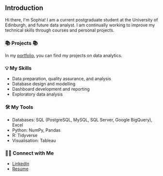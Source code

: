 ## Introduction

Hi there, I'm Sophia! I am a current postgraduate student at the University of Edinburgh, and future data analyst. I am continually working to improve my technical skills through courses and personal projects.

### 📚 Projects 📚
In my [portfolio](https://github.com/sophiaclare/data_analysis_portfolio), you can find my projects on data analytics.

### 💡 My Skills
- Data preparation, quality assurance, and analysis
- Database design and modelling
- Dashboard development and reporting
- Exploratory data analysis

### 🛠️ My Tools
- Databases: SQL (PostgreSQL, MySQL, SQL Server, Google BigQuery), Excel
- Python: NumPy, Pandas
- R: Tidyverse
- Visualisation: Tableau

### 🙌🏻 Connect with Me
- [LinkedIn](https://www.linkedin.com/in/sophia-clare-jenkinson/)
- [Resume](https://github.com/sophiaclare/data_analysis_portfolio/blob/main/Analyst%20Resume%20-%20Sophia%20Jenkinson.pdf)
